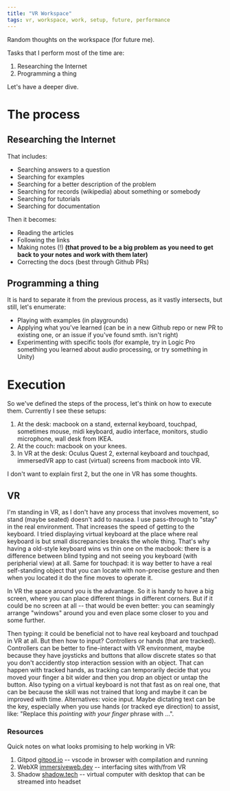 ```yaml
---
title: "VR Workspace"
tags: vr, workspace, work, setup, future, performance
---
```


Random thoughts on the workspace (for future me).

Tasks that I perform most of the time are:
1. Researching the Internet
2. Programming a thing

Let's have a deeper dive.

# The process

## Researching the Internet

That includes:
- Searching answers to a question
- Searching for examples
- Searching for a better description of the problem
- Searching for records (wikipedia) about something or somebody
- Searching for tutorials
- Searching for documentation

Then it becomes:
- Reading the articles
- Following the links
- Making notes (!) **(that proved to be a big problem as you need to get back to your notes and work with them later)**
- Correcting the docs (best through Github PRs)

## Programming a thing

It is hard to separate it from the previous process, as it vastly intersects, but still, let's enumerate:
- Playing with examples (in playgrounds)
- Applying what you've learned (can be in a new Github repo or new PR to existing one, or an issue if you've found smth.
  isn't right)
- Experimenting with specific tools (for example, try in Logic Pro something you learned about audio processing, or try
  something in Unity)

# Execution

So we've defined the steps of the process, let's think on how to execute them. Currently I see these setups:

1. At the desk: macbook on a stand, external keyboard, touchpad, sometimes mouse, midi keyboard, audio interface, monitors,
   studio microphone, wall desk from IKEA.
2. At the couch: macbook on your knees.
3. In VR at the desk: Oculus Quest 2, external keyboard and touchpad, immersedVR app to cast (virtual) screens from macbook into VR.

I don't want to explain first 2, but the one in VR has some thoughts.

## VR

I'm standing in VR, as I don't have any process that involves movement, so stand (maybe seated) doesn't add to nausea.
I use pass-through to "stay" in the real environment. That increases the speed of getting to the keyboard. I tried displaying
virtual keyboard at the place where real keyboard is but small discrepancies breaks the whole thing. That's why having a
old-style keyboard wins vs thin one on the macbook: there is a difference between blind typing and not seeing you keyboard
(with peripherial view) at all. Same for touchpad: it is way better to have a real self-standing object that you can locate
with non-precise gesture and then when you located it do the fine moves to operate it.

In VR the space around you is the advantage. So it is handy to have a big screen, where you can place different things in
different corners. But if it could be no screen at all -- that would be even better: you can seamingly arrange "windows"
around you and even place some closer to you and some further.

Then typing: it could be beneficial not to have real keyboard and touchpad in VR at all. But then how to input? Controllers
or hands (that are tracked). Controllers can be better to fine-interact with VR environment, maybe because they have joysticks
and buttons that allow discrete states so that you don't accidently stop interaction session with an object. That can happen
with tracked hands, as tracking can temporarily decide that you moved your finger a bit wider and then you drop an object or
untap the button. Also typing on a virtual keyboard is not that fast as on real one, that can be because the skill was not
trained that long and maybe it can be improved with time. Alternatives: voice input. Maybe dictating text can be the key,
especially when you use hands (or tracked eye direction) to assist, like: "Replace this *pointing with your finger* phrase with ...".

### Resources

Quick notes on what looks promising to help working in VR:

1. Gitpod [gitpod.io](https://www.gitpod.io) -- vscode in browser with compilation and running
2. WebXR [immersiveweb.dev](https://immersiveweb.dev) -- interfacing sites with/from VR
3. Shadow [shadow.tech](https://shadow.tech/) -- virtual computer with desktop that can be streamed into headset
